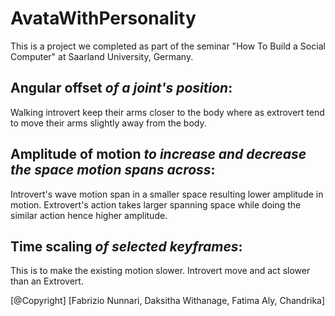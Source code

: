 # AvataWithPersonality
This is a project we completed as part of the seminar "How To Build a Social Computer" at Saarland University, Germany.

## Angular offset *of a joint's position*: 
Walking introvert keep their arms closer to the body where as extrovert tend to move their arms slightly away from the body. 

## Amplitude of motion *to increase and decrease the space motion spans across*:
Introvert's wave motion span in a smaller space resulting lower amplitude in motion.
Extrovert's action takes larger spanning space while doing the similar action hence higher amplitude.

## Time scaling *of selected keyframes*: 
This is to make the existing motion slower. Introvert move and act slower than an Extrovert. 


[@Copyright] 
[Fabrizio Nunnari, Daksitha Withanage, Fatima Aly, Chandrika]
